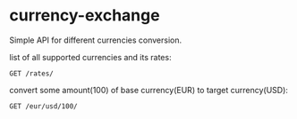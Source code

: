 # currency-exchange
Simple API for different currencies conversion.

list of all supported currencies and its rates:
	
	GET /rates/

convert some amount(100) of base currency(EUR) to target currency(USD):
	
	GET /eur/usd/100/
